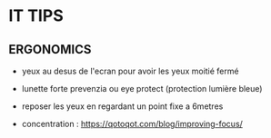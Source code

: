 # IT TIPS

## ERGONOMICS

-   yeux au desus de l'ecran pour avoir les yeux moitié fermé

-   lunette forte prevenzia ou eye protect (protection lumière bleue)

-   reposer les yeux en regardant un point fixe a 6metres 

-   concentration : <https://qotoqot.com/blog/improving-focus/>
